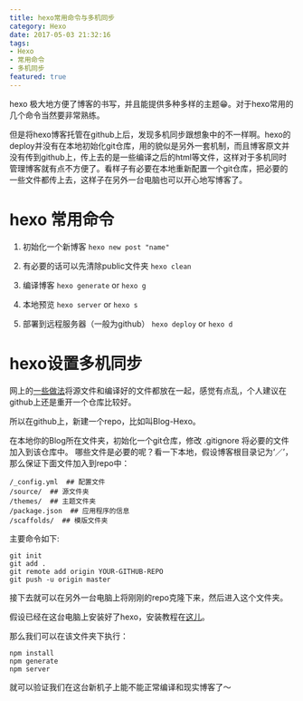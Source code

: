 ```yaml
---
title: hexo常用命令与多机同步
category: Hexo
date: 2017-05-03 21:32:16
tags:
- Hexo
- 常用命令
- 多机同步
featured: true
---
```

hexo 极大地方便了博客的书写，并且能提供多种多样的主题😁。对于hexo常用的几个命令当然要非常熟练。

但是将hexo博客托管在github上后，发现多机同步跟想象中的不一样啊。hexo的deploy并没有在本地初始化git仓库，用的貌似是另外一套机制，而且博客原文并没有传到github上，传上去的是一些编译之后的html等文件，这样对于多机同时管理博客就有点不方便了。看样子有必要在本地重新配置一个git仓库，把必要的一些文件都传上去，这样子在另外一台电脑也可以开心地写博客了。

<!-- more -->

# hexo 常用命令
1. 初始化一个新博客
`hexo new post "name"`

2. 有必要的话可以先清除public文件夹
`hexo clean`

3. 编译博客
`hexo generate` or `hexo g`

4. 本地预览
`hexo server` or `hexo s`

5. 部署到远程服务器（一般为github）
`hexo deploy` or `hexo d`

# hexo设置多机同步
网上的[一些做法](http://www.jianshu.com/p/6fb0b287f950)将源文件和编译好的文件都放在一起，感觉有点乱，个人建议在github上还是重开一个仓库比较好。

所以在github上，新建一个repo，比如叫Blog-Hexo。

在本地你的Blog所在文件夹，初始化一个git仓库，修改 .gitignore 将必要的文件加入到该仓库中。
哪些文件是必要的呢？看一下本地，假设博客根目录记为‘／’，那么保证下面文件加入到repo中：
```
/_config.yml  ## 配置文件
/source/  ## 源文件夹
/themes/  ## 主题文件夹
/package.json  ## 应用程序的信息
/scaffolds/  ## 模版文件夹
```
主要命令如下:
```
git init
git add .
git remote add origin YOUR-GITHUB-REPO
git push -u origin master
```

接下去就可以在另外一台电脑上将刚刚的repo克隆下来，然后进入这个文件夹。

假设已经在这台电脑上安装好了hexo，安装教程在[这儿](https://hexo.io/docs/index.html)。

那么我们可以在该文件夹下执行：
```
npm install
npm generate
npm server
```
就可以验证我们在这台新机子上能不能正常编译和现实博客了～


